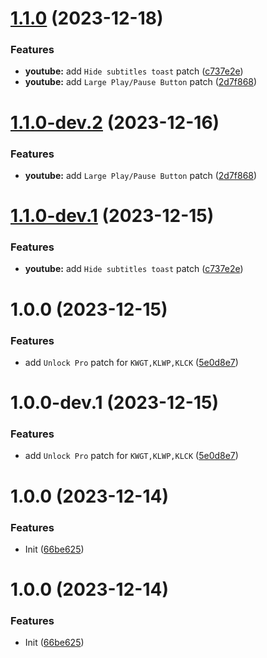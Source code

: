 # [1.1.0](https://github.com/Aunali321/ReVancedExperiments/compare/v1.0.0...v1.1.0) (2023-12-18)


### Features

* **youtube:** add `Hide subtitles toast` patch ([c737e2e](https://github.com/Aunali321/ReVancedExperiments/commit/c737e2e2c11377c86d47fa7deab2f27f850f2bd9))
* **youtube:** add `Large Play/Pause Button` patch ([2d7f868](https://github.com/Aunali321/ReVancedExperiments/commit/2d7f8681c03764a549ad5bbccfe3caa94f63e30b))

# [1.1.0-dev.2](https://github.com/Aunali321/ReVancedExperiments/compare/v1.1.0-dev.1...v1.1.0-dev.2) (2023-12-16)


### Features

* **youtube:** add `Large Play/Pause Button` patch ([2d7f868](https://github.com/Aunali321/ReVancedExperiments/commit/2d7f8681c03764a549ad5bbccfe3caa94f63e30b))

# [1.1.0-dev.1](https://github.com/Aunali321/ReVancedExperiments/compare/v1.0.0...v1.1.0-dev.1) (2023-12-15)


### Features

* **youtube:** add `Hide subtitles toast` patch ([c737e2e](https://github.com/Aunali321/ReVancedExperiments/commit/c737e2e2c11377c86d47fa7deab2f27f850f2bd9))

# 1.0.0 (2023-12-15)


### Features

* add `Unlock Pro` patch for `KWGT,KLWP,KLCK` ([5e0d8e7](https://github.com/Aunali321/ReVancedExperiments/commit/5e0d8e70c8ad61f78137e4893747a651093f2a7f))

# 1.0.0-dev.1 (2023-12-15)


### Features

* add `Unlock Pro` patch for `KWGT,KLWP,KLCK` ([5e0d8e7](https://github.com/Aunali321/ReVancedExperiments/commit/5e0d8e70c8ad61f78137e4893747a651093f2a7f))

# 1.0.0 (2023-12-14)


### Features

* Init ([66be625](https://github.com/ReVanced/revanced-patches-template/commit/66be625f25ee2d678dac62a5bf4daa631284f8f6))

# 1.0.0 (2023-12-14)


### Features

* Init ([66be625](https://github.com/ReVanced/revanced-patches-template/commit/66be625f25ee2d678dac62a5bf4daa631284f8f6))
